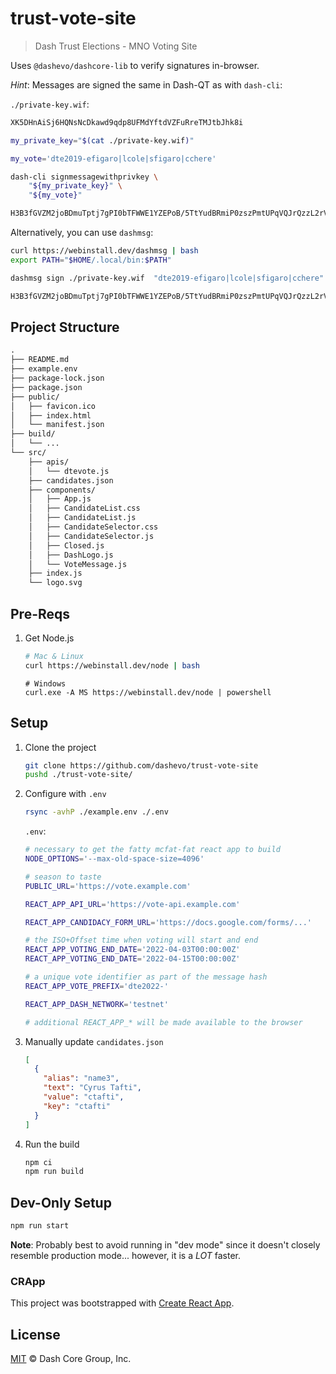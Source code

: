 # trust-vote-site

> Dash Trust Elections - MNO Voting Site

Uses `@dashevo/dashcore-lib` to verify signatures in-browser.

_Hint_: Messages are signed the same in Dash-QT as with `dash-cli`:

`./private-key.wif`:

```txt
XK5DHnAiSj6HQNsNcDkawd9qdp8UFMdYftdVZFuRreTMJtbJhk8i
```

```bash
my_private_key="$(cat ./private-key.wif)"

my_vote='dte2019-efigaro|lcole|sfigaro|cchere'

dash-cli signmessagewithprivkey \
    "${my_private_key}" \
    "${my_vote}"
```

```txt
H3B3fGVZM2joBDmuTptj7gPI0bTFWWE1YZEPoB/5TtYudBRmiP0zszPmtUPqVQJrQzzL2rVgEOdcUAcZNbEzne0=
```

Alternatively, you can use `dashmsg`:

```bash
curl https://webinstall.dev/dashmsg | bash
export PATH="$HOME/.local/bin:$PATH"
```

```bash
dashmsg sign ./private-key.wif  "dte2019-efigaro|lcole|sfigaro|cchere"
```

```txt
H3B3fGVZM2joBDmuTptj7gPI0bTFWWE1YZEPoB/5TtYudBRmiP0zszPmtUPqVQJrQzzL2rVgEOdcUAcZNbEzne0=
```

## Project Structure

```txt
.
├── README.md
├── example.env
├── package-lock.json
├── package.json
├── public/
│   ├── favicon.ico
│   ├── index.html
│   └── manifest.json
├── build/
│   └── ...
└── src/
    ├── apis/
    │   └── dtevote.js
    ├── candidates.json
    ├── components/
    │   ├── App.js
    │   ├── CandidateList.css
    │   ├── CandidateList.js
    │   ├── CandidateSelector.css
    │   ├── CandidateSelector.js
    │   ├── Closed.js
    │   ├── DashLogo.js
    │   └── VoteMessage.js
    ├── index.js
    └── logo.svg
```

## Pre-Reqs

1. Get Node.js
   ```bash
   # Mac & Linux
   curl https://webinstall.dev/node | bash
   ```
   ```pwsh
   # Windows
   curl.exe -A MS https://webinstall.dev/node | powershell
   ```

## Setup

1. Clone the project
   ```bash
   git clone https://github.com/dashevo/trust-vote-site
   pushd ./trust-vote-site/
   ```
2. Configure with `.env`

   ```bash
   rsync -avhP ./example.env ./.env
   ```

   `.env`:

   ```bash
   # necessary to get the fatty mcfat-fat react app to build
   NODE_OPTIONS='--max-old-space-size=4096'

   # season to taste
   PUBLIC_URL='https://vote.example.com'

   REACT_APP_API_URL='https://vote-api.example.com'

   REACT_APP_CANDIDACY_FORM_URL='https://docs.google.com/forms/...'

   # the ISO+Offset time when voting will start and end
   REACT_APP_VOTING_END_DATE='2022-04-03T00:00:00Z'
   REACT_APP_VOTING_END_DATE='2022-04-15T00:00:00Z'

   # a unique vote identifier as part of the message hash
   REACT_APP_VOTE_PREFIX='dte2022-'

   REACT_APP_DASH_NETWORK='testnet'

   # additional REACT_APP_* will be made available to the browser
   ```

3. Manually update `candidates.json`
   ```json
   [
     {
       "alias": "name3",
       "text": "Cyrus Tafti",
       "value": "ctafti",
       "key": "ctafti"
     }
   ]
   ```
4. Run the build
   ```bash
   npm ci
   npm run build
   ```

## Dev-Only Setup

```bash
npm run start
```

**Note**: Probably best to avoid running in "dev mode" since it doesn't closely resemble production mode... however, it is a _LOT_ faster.

### CRApp

This project was bootstrapped with [Create React App](https://github.com/facebook/create-react-app).

## License

[MIT](LICENSE) &copy; Dash Core Group, Inc.

